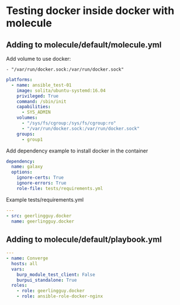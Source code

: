 Testing docker inside docker with molecule
==========================================

Adding to molecule/default/molecule.yml
---------------------------------------

Add volume to use docker:

`- "/var/run/docker.sock:/var/run/docker.sock"`

```yaml
platforms:
  - name: ansible_test-01
    image: solita/ubuntu-systemd:16.04
    privileged: True
    command: /sbin/init
    capabilities:
      - SYS_ADMIN    
    volumes:
      - "/sys/fs/cgroup:/sys/fs/cgroup:ro"
      - "/var/run/docker.sock:/var/run/docker.sock"
    groups:
      - group1
```

Add dependency example to install docker in the container

```yaml
dependency:
  name: galaxy
  options:
    ignore-certs: True
    ignore-errors: True
    role-file: tests/requirements.yml
```

Example tests/requirements.yml

```yaml
---
- src: geerlingguy.docker
  name: geerlingguy.docker
```

Adding to molecule/default/playbook.yml
---------------------------------------

```yaml
---
- name: Converge
  hosts: all
  vars:
    burp_module_test_client: False
    burpui_standalone: True
  roles:
    - role: geerlingguy.docker
    - role: ansible-role-docker-nginx
```

